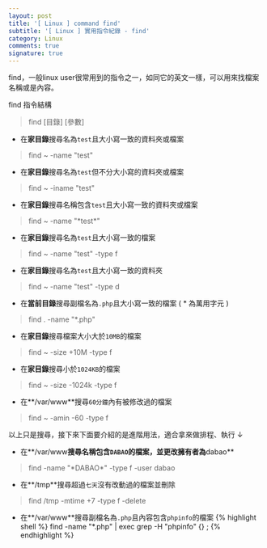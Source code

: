 ```yaml
---
layout: post
title: '[ Linux ] command find'
subtitle: '[ Linux ] 實用指令紀錄 - find'
category: Linux
comments: true
signature: true
---
```


<div class="message">
find，一般linux user很常用到的指令之一，如同它的英文一樣，可以用來找檔案名稱或是內容。
</div>

find 指令結構
 > find [目錄] [參數]

 - 在**家目錄**搜尋名為`test`且大小寫一致的資料夾或檔案
 > find ~ -name "test"

 - 在**家目錄**搜尋名為`test`但不分大小寫的資料夾或檔案
 > find ~ -iname "test"

  - 在**家目錄**搜尋名稱包含`test`且大小寫一致的資料夾或檔案
 > find ~ -name "\*test\*"
 
 - 在**家目錄**搜尋名為`test`且大小寫一致的檔案
 > find ~ -name "test" -type f

 - 在**家目錄**搜尋名為`test`且大小寫一致的資料夾
 > find ~ -name "test" -type d

 - 在**當前目錄**搜尋副檔名為`.php`且大小寫一致的檔案 ( * 為萬用字元 )
 > find . -name "*.php"

 - 在**家目錄**搜尋檔案大小大於`10MB`的檔案
 > find ~ -size +10M -type f

 - 在**家目錄**搜尋小於`1024KB`的檔案
 > find ~ -size -1024k -type f

 - 在**/var/www**搜尋`60分鐘`內有被修改過的檔案
 > find ~ -amin -60 -type f

以上只是搜尋，接下來下面要介紹的是進階用法，適合拿來做排程、執行 ↓

 - 在**/var/www**搜尋名稱包含`DABAO`的檔案，並更改擁有者為**dabao**
 > find -name "\*DABAO\*" -type f -user dabao

 - 在**/tmp**搜尋超過`七天`沒有改動過的檔案並刪除
 > find /tmp -mtime +7 -type f -delete

 - 在**/var/www**搜尋副檔名為`.php`且內容包含`phpinfo`的檔案
 {% highlight shell %}
 find -name "*.php" | exec grep -H "phpinfo" {} \;
 {% endhighlight %}